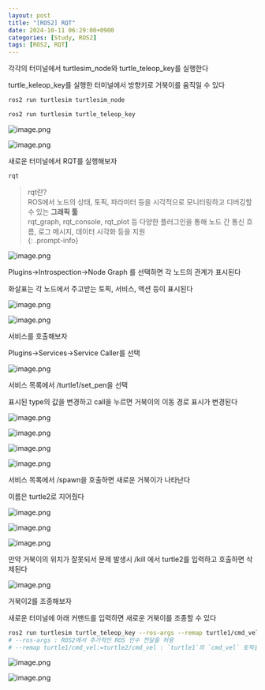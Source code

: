 ```yaml
---
layout: post
title: "[ROS2] RQT"
date: 2024-10-11 06:29:00+0900
categories: [Study, ROS2]
tags: [ROS2, RQT]
---
```


각각의 터미널에서 turtlesim_node와 turtle_teleop_key를 실행한다

turtle_keleop_key를 실행한 터미널에서 방향키로 거북이를 움직일 수 있다

```bash
ros2 run turtlesim turtlesim_node

ros2 run turtlesim turtle_teleop_key
```

![image.png](assets/img/posts/ros2/RQT/image.png)

![image.png](assets/img/posts/ros2/RQT/image%201.png)

새로운 터미널에서 RQT를 실행해보자

```bash
rqt
```

> rqt란?  
> ROS에서 노드의 상태, 토픽, 파라미터 등을 시각적으로 모니터링하고 디버깅할 수 있는 **그래픽 툴**  
> rqt_graph, rqt_console, rqt_plot 등 다양한 플러그인을 통해 노드 간 통신 흐름, 로그 메시지, 데이터 시각화 등을 지원  
> {: .prompt-info}

![image.png](assets/img/posts/ros2/RQT/image%202.png)

Plugins→Introspection→Node Graph 를 선택하면 각 노드의 관계가 표시된다

화살표는 각 노드에서 주고받는 토픽, 서비스, 액션 등이 표시된다

![image.png](assets/img/posts/ros2/RQT/image%203.png)

![image.png](assets/img/posts/ros2/RQT/image%204.png)

서비스를 호출해보자

Plugins→Services→Service Caller를 선택

![image.png](assets/img/posts/ros2/RQT/image%205.png)

서비스 목록에서 /turtle1/set_pen을 선택

표시된 type의 값을 변경하고 call을 누르면 거북이의 이동 경로 표시가 변경된다

![image.png](assets/img/posts/ros2/RQT/image%206.png)

![image.png](assets/img/posts/ros2/RQT/image%207.png)

![image.png](assets/img/posts/ros2/RQT/image%208.png)

![image.png](assets/img/posts/ros2/RQT/image%209.png)

서비스 목록에서 /spawn을 호출하면 새로운 거북이가 나타난다

이름은 turtle2로 지어줬다

![image.png](assets/img/posts/ros2/RQT/image%2010.png)

![image.png](assets/img/posts/ros2/RQT/image%2011.png)

![image.png](assets/img/posts/ros2/RQT/image%2012.png)

만약 거북이의 위치가 잘못되서 문제 발생시 /kill 에서 turtle2를 입력하고 호출하면 삭제된다

![image.png](assets/img/posts/ros2/RQT/image%2013.png)

거북이2를 조종해보자

새로운 터미널에 아래 커맨드를 입력하면 새로운 거북이를 조종할 수 있다

```bash
ros2 run turtlesim turtle_teleop_key --ros-args --remap turtle1/cmd_vel:=turtle2/cmd_vel
# --ros-args : ROS2에서 추가적인 ROS 인수 전달을 허용
# --remap turtle1/cmd_vel:=turtle2/cmd_vel : `turtle1`의 `cmd_vel` 토픽을 `turtle2`의 `cmd_vel` 토픽으로 리매핑 (토픽 경로 변경)
```

![image.png](assets/img/posts/ros2/RQT/image%2014.png)

![image.png](assets/img/posts/ros2/RQT/image%2015.png)
